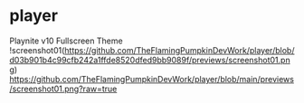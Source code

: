 # player
Playnite v10 Fullscreen Theme 
!screenshot01(https://github.com/TheFlamingPumpkinDevWork/player/blob/d03b901b4c99cfb242a1ffde8520dfed9bb9089f/previews/screenshot01.png)
https://github.com/TheFlamingPumpkinDevWork/player/blob/main/previews/screenshot01.png?raw=true

